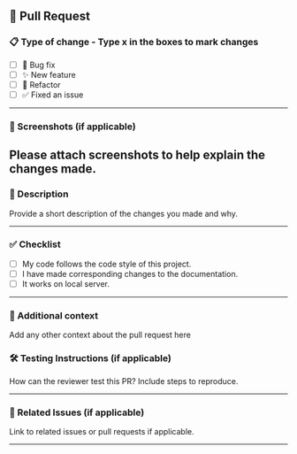 ## 🚀 Pull Request

### 📋 Type of change - Type x in the boxes to mark changes

- [ ] 🐛 Bug fix
- [ ] ✨ New feature
- [ ] 🔨 Refactor
- [ ] ✅ Fixed an issue

---

### 📸 Screenshots (if applicable)

## Please attach screenshots to help explain the changes made.

### 📄 Description

Provide a short description of the changes you made and why.

---

### ✅ Checklist

- [ ] My code follows the code style of this project.
- [ ] I have made corresponding changes to the documentation.
- [ ] It works on local server.

---

### 📎 Additional context

Add any other context about the pull request here

### 🛠 Testing Instructions (if applicable)

How can the reviewer test this PR? Include steps to reproduce.

---

### 🔗 Related Issues (if applicable)

Link to related issues or pull requests if applicable.

---
